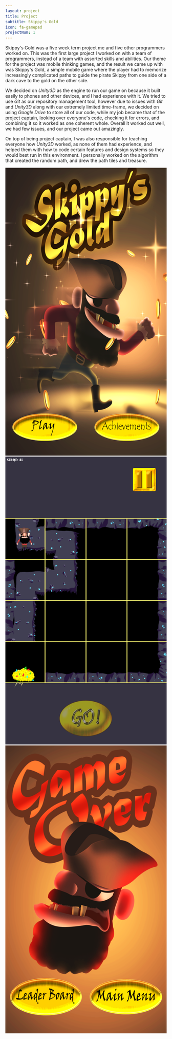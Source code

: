 ```yaml
---
layout: project
title: Project
subtitle: Skippy's Gold
icon: fa-gamepad
projectNum: 1
---
```


Skippy's Gold was a five week term project me and five other programmers worked on. This was the first large project I worked on with a team of programmers, instead of a team with assorted skills and abilities. Our theme for the project was mobile thinking games, and the result we came up with was Skippy's Gold, a simple mobile game where the player had to memorize increasingly complicated paths to guide the pirate Skippy from one side of a dark cave to the gold on the other side. 

We decided on *Unity3D* as the engine to run our game on because it built easily to phones and other devices, and I had experience with it. We tried to use *Git* as our repository management tool, however due to issues with *Git* and *Unity3D* along with our extremely limited time-frame, we decided on using *Google Drive* to store all of our code, while my job became that of the project captain, looking over everyone's code, checking it for errors, and combining it so it worked as one coherent whole. Overall it worked out well, we had few issues, and our project came out amazingly. 

On top of being project captain, I was also responsible for teaching everyone how *Unity3D* worked, as none of them had experience, and helped them with how to code certain features and design systems so they would best run in this environment. I personally worked on the algorithm that created the random path, and drew the path tiles and treasure.

<div class="row"> <img class="col-lg-4 col-md-4 col-sm-12 col-xs-12" src="/static/img/skippy-gold-open.png" title="Skippy's Gold Title Screen"> <img class="col-lg-4 col-md-4 col-sm-12 col-xs-12" src="/static/img/skippy-gold-play.png" title="Skippy's Gold gameplay"> <img src="/static/img/skippy-gold-lose.png" class="col-lg-4 col-md-4 col-sm-12 col-xs-12" title="Skippy's Gold Game Over Screen"></div>